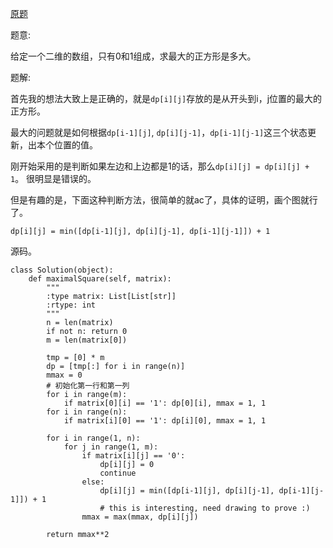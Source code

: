 [原题](https://leetcode.com/problems/maximal-squar)

题意:


给定一个二维的数组，只有0和1组成，求最大的正方形是多大。




题解:


首先我的想法大致上是正确的，就是```dp[i][j]```存放的是从开头到i，j位置的最大的正方形。

最大的问题就是如何根据```dp[i-1][j]```, ```dp[i][j-1]```，```dp[i-1][j-1]```这三个状态更新，出本个位置的值。

刚开始采用的是判断如果左边和上边都是1的话，那么```dp[i][j] = dp[i][j] + 1```。
很明显是错误的。

但是有趣的是，下面这种判断方法，很简单的就ac了，具体的证明，画个图就行了。


```
dp[i][j] = min([dp[i-1][j], dp[i][j-1], dp[i-1][j-1]]) + 1
```

源码。

```
class Solution(object):
    def maximalSquare(self, matrix):
        """
        :type matrix: List[List[str]]
        :rtype: int
        """
        n = len(matrix)
        if not n: return 0
        m = len(matrix[0])
        
        tmp = [0] * m
        dp = [tmp[:] for i in range(n)]
        mmax = 0
        # 初始化第一行和第一列
        for i in range(m): 
            if matrix[0][i] == '1': dp[0][i], mmax = 1, 1
        for i in range(n):
            if matrix[i][0] == '1': dp[i][0], mmax = 1, 1
        
        for i in range(1, n):
            for j in range(1, m):
                if matrix[i][j] == '0':
                    dp[i][j] = 0
                    continue
                else:
                    dp[i][j] = min([dp[i-1][j], dp[i][j-1], dp[i-1][j-1]]) + 1
                    # this is interesting, need drawing to prove :)
                mmax = max(mmax, dp[i][j])
        
        return mmax**2
```
